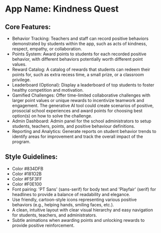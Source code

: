 # **App Name**: Kindness Quest

## Core Features:

- Behavior Tracking: Teachers and staff can record positive behaviors demonstrated by students within the app, such as acts of kindness, respect, empathy, or collaboration.
- Points System: Award points to students for each recorded positive behavior, with different behaviors potentially worth different point values.
- Reward Catalog: A catalog of rewards that students can redeem their points for, such as extra recess time, a small prize, or a classroom privilege.
- Leaderboard (Optional): Display a leaderboard of top students to foster healthy competition and motivation.
- Gamified Challenges: Offer time-limited collaborative challenges with larger point values or unique rewards to incentivize teamwork and engagement. The generative AI tool could create scenarios of positive, prosocial school experiences and award points for choosing best option(s) on how to solve the challenge.
- Admin Dashboard: Admin panel for the school administrators to setup students, teachers, points, and positive behaviour definitions.
- Reporting and Analytics: Generate reports on student behavior trends to identify areas for improvement and track the overall impact of the program.

## Style Guidelines:

- Color #834DFB
- Color #181O2B
- Color #F5F3FF
- Color #F0E100
- Font pairing: 'PT Sans' (sans-serif) for body text and 'Playfair' (serif) for headlines to provide a balance of readability and elegance.
- Use friendly, cartoon-style icons representing various positive behaviors (e.g., helping hands, smiling faces, etc.).
- A clean, intuitive layout with clear visual hierarchy and easy navigation for students, teachers, and administrators.
- Subtle animations when awarding points and unlocking rewards to provide positive reinforcement.
